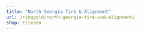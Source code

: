 ```yaml
---
title: "North Georgia Tire & Alignment"
url: /ringgold/north-georgia-tire-und-alignment/
shop: Fliesen
---
```

